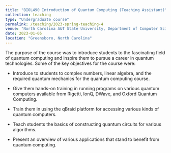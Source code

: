 ```yaml
---
title: "BIOL490 Introduction of Quantum Computing (Teaching Assistant)"
collection: teaching
type: "Undergraduate course"
permalink: /teaching/2023-spring-teaching-4
venue: "North Carolina A&T State University, Department of Computer Science"
date: 2023-01-05
location: "Greensboro, North Carolina"
---
```

The purpose of the course was to introduce students to the fascinating field of quantum computing and inspire them to pursue a career in quantum technologies.
Some of the key objectives for the course were:
- Introduce to students to complex numbers, linear algebra, and the required quantum mechanics for the quantum computing course.

- Give them hands-on training in running programs on various quantum computers available from Rigetti, IonQ, DWave, and Oxford Quantum Computing.

- Train them in using the qBraid platform for accessing various kinds of quantum computers. 

- Teach students the basics of constructing quantum circuits for various algorithms.

- Present an overview of various applications that stand to benefit from quantum computing.

